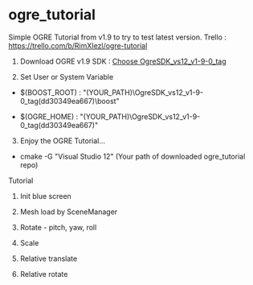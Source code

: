 # ogre_tutorial
Simple OGRE Tutorial from v1.9 to try to test latest version.
Trello : https://trello.com/b/RimXIezl/ogre-tutorial

1. Download OGRE v1.9 SDK : [Choose OgreSDK_vs12_v1-9-0_tag](https://bitbucket.org/lezo/ogre_build/downloads)

2. Set User or System Variable

 * $(BOOST_ROOT) : "(YOUR_PATH)\OgreSDK_vs12_v1-9-0_tag(dd30349ea667)\boost"
   
 * $(OGRE_HOME) : "(YOUR_PATH)\OgreSDK_vs12_v1-9-0_tag(dd30349ea667)"

3. Enjoy the OGRE Tutorial...

 * cmake -G "Visual Studio 12" (Your path of downloaded ogre_tutorial repo)

Tutorial

01. Init blue screen

02. Mesh load by SceneManager

03. Rotate - pitch, yaw, roll

04. Scale

05. Relative translate

06. Relative rotate
